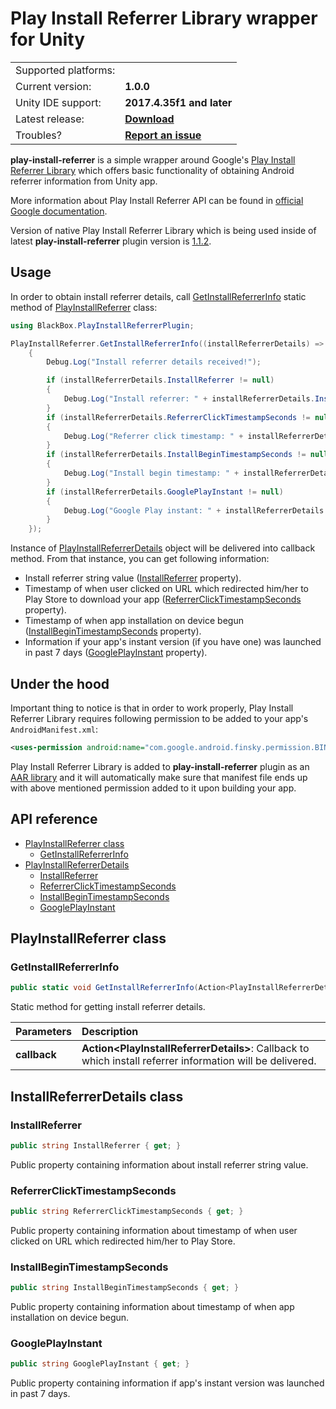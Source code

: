 # Play Install Referrer Library wrapper for Unity

<table align="center">
    <tr>
        <td align="left">Supported platforms:</td>
        <td align="left"><img src="https://images-fe.ssl-images-amazon.com/images/I/21EctgvtXUL.png" width="16"></td>
    </tr>
    <tr>
        <td align="left">Current version:</td>
        <td align="left"><b>1.0.0</b></td>
    </tr>
    <tr>
        <td align="left">Unity IDE support:</td>
        <td align="left"><b>2017.4.35f1 and later</b></td>
    </tr>
    <tr>
        <td align="left">Latest release:</td>
        <td align="left"><a href=https://github.com/uerceg/play-install-referrer-unity/releases/tag/v1.0.0"><b>Download</b></a></td>
    </tr>
    <tr>
        <td align="left">Troubles?</td>
        <td align="left"><a href="https://github.com/uerceg/play-install-referrer-unity/issues/new"><b>Report an issue</b></a></td>
    </tr>
</table>

**play-install-referrer** is a simple wrapper around Google's [Play Install Referrer Library](https://developer.android.com/google/play/installreferrer/library) which offers basic functionality of obtaining Android referrer information from Unity app.

More information about Play Install Referrer API can be found in [official Google documentation](https://developer.android.com/google/play/installreferrer/igetinstallreferrerservice).

Version of native Play Install Referrer Library which is being used inside of latest **play-install-referrer** plugin version is [1.1.2](https://mvnrepository.com/artifact/com.android.installreferrer/installreferrer/1.1.2).

## Usage

In order to obtain install referrer details, call [GetInstallReferrerInfo](#api-ir-getinstallreferrerinfo) static method of [PlayInstallReferrer](#api-playinstallreferrer) class:

```csharp
using BlackBox.PlayInstallReferrerPlugin;

PlayInstallReferrer.GetInstallReferrerInfo((installReferrerDetails) =>
    {
        Debug.Log("Install referrer details received!");

        if (installReferrerDetails.InstallReferrer != null)
        {
            Debug.Log("Install referrer: " + installReferrerDetails.InstallReferrer);
        }
        if (installReferrerDetails.ReferrerClickTimestampSeconds != null)
        {
            Debug.Log("Referrer click timestamp: " + installReferrerDetails.ReferrerClickTimestampSeconds);
        }
        if (installReferrerDetails.InstallBeginTimestampSeconds != null)
        {
            Debug.Log("Install begin timestamp: " + installReferrerDetails.InstallBeginTimestampSeconds);
        }
        if (installReferrerDetails.GooglePlayInstant != null)
        {
            Debug.Log("Google Play instant: " + installReferrerDetails.GooglePlayInstant);
        }
    });
```

Instance of [PlayInstallReferrerDetails](#api-playinstallreferrerdetails) object will be delivered into callback method. From that instance, you can get following information:

- Install referrer string value ([InstallReferrer](#api-pird-installreferrer) property).
- Timestamp of when user clicked on URL which redirected him/her to Play Store to download your app ([ReferrerClickTimestampSeconds](#api-pird-referrerclicktimestampseconds) property).
- Timestamp of when app installation on device begun ([InstallBeginTimestampSeconds](#api-pird-installbegintimestampseconds) property).
- Information if your app's instant version (if you have one) was launched in past 7 days ([GooglePlayInstant](#api-pird-googleplayinstant) property).

## Under the hood

Important thing to notice is that in order to work properly, Play Install Referrer Library requires following permission to be added to your app's `AndroidManifest.xml`:

```xml
<uses-permission android:name="com.google.android.finsky.permission.BIND_GET_INSTALL_REFERRER_SERVICE"/>
```

Play Install Referrer Library is added to **play-install-referrer** plugin as an [AAR library](./Assets/Android/installreferrer-1.1.2.aar) and it will automatically make sure that manifest file ends up with above mentioned permission added to it upon building your app.

## API reference
   * [PlayInstallReferrer class](#api-playinstallreferrer)
      * [GetInstallReferrerInfo](#api-pir-getinstallreferrerinfo)
   * [PlayInstallReferrerDetails](#api-playinstallreferrerdetails)
      * [InstallReferrer](#api-pird-installreferrer)
      * [ReferrerClickTimestampSeconds](#api-pird-referrerclicktimestampseconds)
      * [InstallBeginTimestampSeconds](#api-pird-installbegintimestampseconds)
      * [GooglePlayInstant](#api-pird-googleplayinstant)
      
<a id="api-playinstallreferrer"></a>PlayInstallReferrer class
---

### <a id="api-pir-getinstallreferrerinfo"></a>GetInstallReferrerInfo

```csharp
public static void GetInstallReferrerInfo(Action<PlayInstallReferrerDetails> callback)
```

Static method for getting install referrer details.

| Parameters | Description |
| :------------- |:------------- |
| **callback** | **Action\<PlayInstallReferrerDetails\>**: Callback to which install referrer information will be delivered. |

<a id="api-playinstallreferrerdetails"></a>InstallReferrerDetails class
---

### <a id="api-pird-installreferrer"></a>InstallReferrer

```csharp
public string InstallReferrer { get; }
```

Public property containing information about install referrer string value.

### <a id="api-pird-referrerclicktimestampseconds"></a>ReferrerClickTimestampSeconds

```csharp
public string ReferrerClickTimestampSeconds { get; }
```

Public property containing information about timestamp of when user clicked on URL which redirected him/her to Play Store.

### <a id="api-pird-installbegintimestampseconds"></a>InstallBeginTimestampSeconds

```csharp
public string InstallBeginTimestampSeconds { get; }
```

Public property containing information about timestamp of when app installation on device begun.

### <a id="api-pird-googleplayinstant"></a>GooglePlayInstant

```csharp
public string GooglePlayInstant { get; }
```

Public property containing information if app's instant version was launched in past 7 days.
